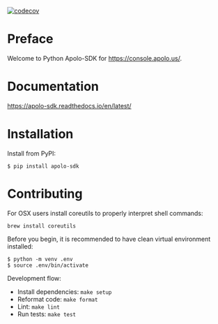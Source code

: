 [![codecov](https://codecov.io/gh/neuro-inc/platform-client-python/branch/master/graph/badge.svg)](https://codecov.io/gh/neuro-inc/platform-client-python)

# Preface

Welcome to Python Apolo-SDK for https://console.apolo.us/.

# Documentation

https://apolo-sdk.readthedocs.io/en/latest/

# Installation


Install from PyPI:

```shell
$ pip install apolo-sdk
```

# Contributing

For OSX users install coreutils to properly interpret shell commands:

```
brew install coreutils
```

Before you begin, it is recommended to have clean virtual environment installed:

```shell
$ python -m venv .env
$ source .env/bin/activate
```

Development flow:

* Install dependencies: `make setup`
* Reformat code: `make format`
* Lint: `make lint`
* Run tests: `make test`
